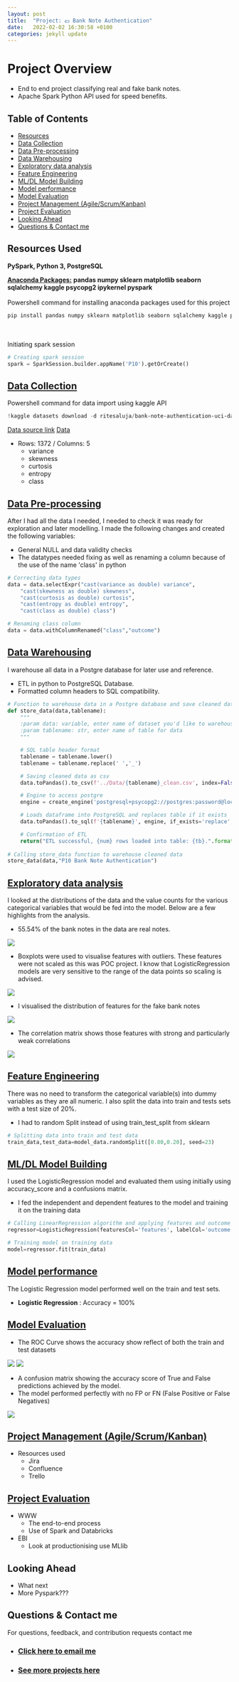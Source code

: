 ```yaml
---
layout: post
title:  "Project: 💵 Bank Note Authentication"
date:   2022-02-02 16:30:58 +0100
categories: jekyll update
---
```

# Project Overview 
* End to end project classifying real and fake bank notes.
* Apache Spark Python API used for speed benefits. 

## Table of Contents 
*   [Resources](#resources)<br>
*   [Data Collection](#DataCollection)<br>
*   [Data Pre-processing](#DataPre-processing)<br>
*   [Data Warehousing](#DataWarehousing)<br>
*   [Exploratory data analysis](#EDA)<br>
*   [Feature Engineering](#FeatEng)<br>
*   [ML/DL Model Building](#ModelBuild)<br>
*   [Model performance](#ModelPerf)<br>
*   [Model Evaluation](#ModelEval)<br>
*   [Project Management (Agile/Scrum/Kanban)](#Prjmanage)<br>
*   [Project Evaluation](#PrjEval)<br>
*   [Looking Ahead](#Lookahead)<br>
*   [Questions & Contact me](#Lookahead)<br>

<a name="Resources"></a>  

## Resources Used
**PySpark, Python 3, PostgreSQL** 

[**Anaconda Packages:**](https://github.com/MattithyahuData/P10-Bank-Note-Authentication/blob/master/requirements.txt) **pandas numpy sklearn matplotlib seaborn sqlalchemy kaggle psycopg2 ipykernel pyspark** <br><br>
Powershell command for installing anaconda packages used for this project  
```powershell
pip install pandas numpy sklearn matplotlib seaborn sqlalchemy kaggle psycopg2 ipykernel pyspark 
```
<br><br>
Initiating spark session 
```python
# Creating spark session 
spark = SparkSession.builder.appName('P10').getOrCreate()
```

<a name="DataCollection"></a>  

## [Data Collection](https://github.com/MattithyahuData/P10-Bank-Note-Authentication/blob/master/Code/P10_Code.ipynb)
Powershell command for data import using kaggle API <br>
```powershell
!kaggle datasets download -d ritesaluja/bank-note-authentication-uci-data -p ..\Data --unzip 
```
[Data source link](https://www.kaggle.com/ritesaluja/bank-note-authentication-uci-data)
[Data](Data/BankNote_Authentication.csv)
*  Rows: 1372 / Columns: 5
    *   variance                   
    *   skewness                      
    *   curtosis                 
    *   entropy                 
    *   class                      
                    

<a name="DataPre-processing"></a>  

## [Data Pre-processing](https://github.com/MattithyahuData/P10-Bank-Note-Authentication/blob/master/Code/P10_Code.ipynb)
After I had all the data I needed, I needed to check it was ready for exploration and later modelling. I made the following changes and created the following variables:   
*   General NULL and data validity checks  
*   The datatypes needed fixing as well as renaming a column because of the use of the name 'class' in python<br>

```python
# Correcting data types 
data = data.selectExpr("cast(variance as double) variance",
    "cast(skewness as double) skewness",
    "cast(curtosis as double) curtosis",
    "cast(entropy as double) entropy",
    "cast(class as double) class")

# Renaming class column 
data = data.withColumnRenamed("class","outcome")
```

<a name="DataWarehousing"></a>

## [Data Warehousing](https://github.com/MattithyahuData/P10-Bank-Note-Authentication/blob/master/Code/P10_Code.ipynb)
I warehouse all data in a Postgre database for later use and reference.

*   ETL in python to PostgreSQL Database.
*   Formatted column headers to SQL compatibility.  <br>

```python 
# Function to warehouse data in a Postgre database and save cleaned data in Data folder -  AS THIS IS PYSPARK, THERE WAS A NEED TO ADD .toPandas anywhere the dataset is called 
def store_data(data,tablename):
    """
    :param data: variable, enter name of dataset you'd like to warehouse
    :param tablename: str, enter name of table for data 
    """

    # SQL table header format
    tablename = tablename.lower()
    tablename = tablename.replace(' ','_')

    # Saving cleaned data as csv
    data.toPandas().to_csv(f'../Data/{tablename}_clean.csv', index=False)

    # Engine to access postgre
    engine = create_engine('postgresql+psycopg2://postgres:password@localhost:5432/projectsdb')

    # Loads dataframe into PostgreSQL and replaces table if it exists
    data.toPandas().to_sql(f'{tablename}', engine, if_exists='replace',index=False)

    # Confirmation of ETL 
    return("ETL successful, {num} rows loaded into table: {tb}.".format(num=len(data.toPandas().iloc[:,0]), tb=tablename))
 
# Calling store_data function to warehouse cleaned data
store_data(data,"P10 Bank Note Authentication")
```

<a name="EDA"></a>  

## [Exploratory data analysis](https://github.com/MattithyahuData/P10-Bank-Note-Authentication/blob/master/Code/P10_Code.ipynb) 
I looked at the distributions of the data and the value counts for the various categorical variables that would be fed into the model. Below are a few highlights from the analysis.
*   55.54% of the bank notes in the data are real notes.

<img src="/images/P10/banknote_barchart_distrib.png" />

*   Boxplots were used to visualise features with outliers. These features were not scaled as this was POC project. I know that LogisticRegression models are very sensitive to the range of the data points so scaling is advised. 
<img src="/images/P10/boxplots.png" />

*   I visualised the distribution of features for the fake bank notes 
<img src="/images/P10/histogramdistribution.png" />

*   The correlation matrix shows those features with strong and particularly weak correlations 
<img src="/images/P10/data_correlation.png" />


<a name="FeatEng"></a>  

## [Feature Engineering](https://github.com/MattithyahuData/P10-Bank-Note-Authentication/blob/master/Code/P10_Code.ipynb) 
There was no need to transform the categorical variable(s) into dummy variables as they are all numeric. I also split the data into train and tests sets with a test size of 20%.
*   I had to random Split instead of using train_test_split from sklearn <br>

```python
# Splitting data into train and test data
train_data,test_data=model_data.randomSplit([0.80,0.20], seed=23)
```
<!-- *   One Hot encoding to encode values -->
  

<a name="ModelBuild"></a> 

## [ML/DL Model Building](https://github.com/MattithyahuData/P10-Bank-Note-Authentication/blob/master/Code/P10_Code.ipynb)

I used the LogisticRegression model and evaluated them using initially using accuracy_score and a confusions matrix. 
*   I fed the independent and dependent features to the model and training it on the training data <br>

```python
# Calling LinearRegression algorithm and applying features and outcome 
regressor=LogisticRegression(featuresCol='features', labelCol='outcome')

# Training model on training data 
model=regressor.fit(train_data)
```

<a name="ModelPerf"></a> 

## [Model performance](https://github.com/MattithyahuData/P10-Bank-Note-Authentication/blob/master/Code/P10_Code.ipynb)
The Logistic Regression model performed well on the train and test sets. 
*   **Logistic Regression** : Accuracy = 100% 


<a name="ModelEval"></a> 

## [Model Evaluation](https://github.com/MattithyahuData/P10-Bank-Note-Authentication/blob/master/Code/P10_Code.ipynb)
* The ROC Curve shows the accuracy show reflect of both the train and test datasets 
<img src="/images/P10/ROCtrain.png" />
<img src="/images/P10/ROCtest.png" />

*   A confusion matrix showing the accuracy score of True and False predictions achieved by the model. 
*   The model performed perfectly with no FP or FN (False Positive or False Negatives)

<img src="/images/P10/Confusionmatrixlog.png" />


<a name="Prjmanage"></a> 

## [Project Management (Agile/Scrum/Kanban)](https://www.atlassian.com/software/jira)
* Resources used
    * Jira
    * Confluence
    * Trello 

<a name="PrjEval"></a> 

## [Project Evaluation]() 
*   WWW
    *   The end-to-end process
    *   Use of Spark and Databricks
*   EBI 
    *   Look at productionising use MLlib
    

<a name="Lookahead"></a> 

## Looking Ahead
*   What next
*   More Pyspark??? 

<a name="Questions"></a> 

## Questions & Contact me 
For questions, feedback, and contribution requests contact me
* ### [Click here to email me](mailto:theanalyticsolutions@gmail.com) 
* ### [See more projects here](https://github.com/MattithyahuData?tab=repositories)



[jekyll-docs]: https://jekyllrb.com/docs/home
[jekyll-gh]:   https://github.com/jekyll/jekyll
[jekyll-talk]: https://talk.jekyllrb.com/
